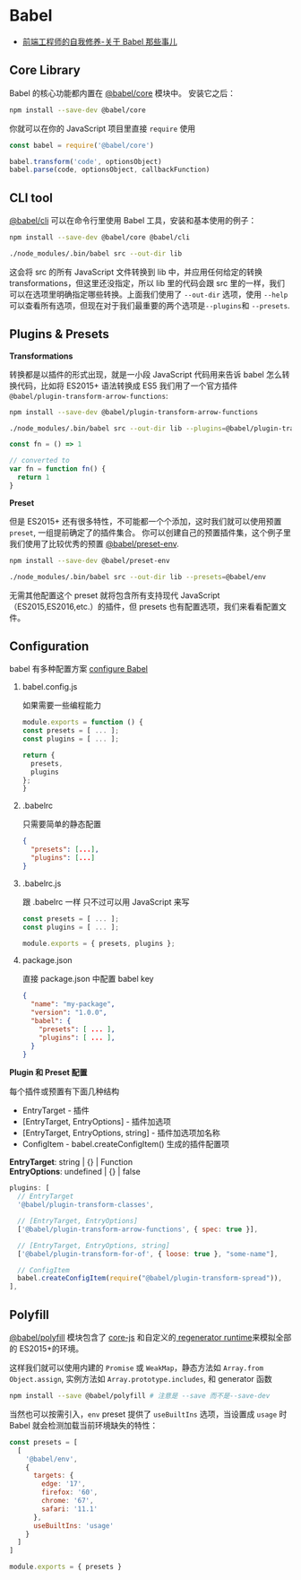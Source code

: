 # Babel

- [前端工程师的自我修养-关于 Babel 那些事儿](https://juejin.im/post/5e5b488af265da574112089f)

## Core Library

Babel 的核心功能都内置在 [@babel/core](https://babeljs.io/docs/en/babel-core) 模块中。 安装它之后：

```bash
npm install --save-dev @babel/core
```

你就可以在你的 JavaScript 项目里直接 `require` 使用

```js
const babel = require('@babel/core')

babel.transform('code', optionsObject)
babel.parse(code, optionsObject, callbackFunction)
```

## CLI tool

[@babel/cli](https://babeljs.io/docs/en/babel-cli) 可以在命令行里使用 Babel 工具，安装和基本使用的例子：

```bash
npm install --save-dev @babel/core @babel/cli

./node_modules/.bin/babel src --out-dir lib
```

这会将 src 的所有 JavaScript 文件转换到 lib 中，并应用任何给定的转换 transformations，但这里还没指定，所以 lib 里的代码会跟 src 里的一样，我们可以在选项里明确指定哪些转换。上面我们使用了 `--out-dir` 选项，使用 `--help`可以查看所有选项，但现在对于我们最重要的两个选项是`--plugins`和 `--presets`.

## Plugins & Presets

**Transformations**

转换都是以插件的形式出现，就是一小段 JavaScript 代码用来告诉 babel 怎么转换代码，比如将 ES2015+ 语法转换成 ES5 我们用了一个官方插件
`@babel/plugin-transform-arrow-functions`:

```bash
npm install --save-dev @babel/plugin-transform-arrow-functions

./node_modules/.bin/babel src --out-dir lib --plugins=@babel/plugin-transform-arrow-functions
```

```js
const fn = () => 1

// converted to
var fn = function fn() {
  return 1
}
```

**Preset**

但是 ES2015+ 还有很多特性，不可能都一个个添加，这时我们就可以使用预置 `preset`, 一组提前确定了的插件集合。
你可以创建自己的预置插件集，这个例子里我们使用了比较优秀的预置 [@babel/preset-env](https://babeljs.io/docs/en/babel-preset-env).

```bash
npm install --save-dev @babel/preset-env

./node_modules/.bin/babel src --out-dir lib --presets=@babel/env
```

无需其他配置这个 preset 就将包含所有支持现代 JavaScript（ES2015,ES2016,etc.）的插件，但 presets 也有配置选项，我们来看看配置文件。

## Configuration

babel 有多种配置方案 [configure Babel](https://babeljs.io/docs/en/configuration)

1. babel.config.js

   如果需要一些编程能力

   ```js
   module.exports = function () {
   const presets = [ ... ];
   const plugins = [ ... ];

   return {
     presets,
     plugins
   };
   }
   ```

2. .babelrc

   只需要简单的静态配置

   ```json
   {
     "presets": [...],
     "plugins": [...]
   }
   ```

3. .babelrc.js

   跟 .babelrc 一样 只不过可以用 JavaScript 来写

   ```js
   const presets = [ ... ];
   const plugins = [ ... ];

   module.exports = { presets, plugins };
   ```

4. package.json

   直接 package.json 中配置 babel key

   ```json
   {
     "name": "my-package",
     "version": "1.0.0",
     "babel": {
       "presets": [ ... ],
       "plugins": [ ... ],
     }
   }
   ```

**Plugin 和 Preset 配置**

每个插件或预置有下面几种结构

- EntryTarget - 插件
- [EntryTarget, EntryOptions] - 插件加选项
- [EntryTarget, EntryOptions, string] - 插件加选项加名称
- ConfigItem - babel.createConfigItem() 生成的插件配置项

**EntryTarget**: string | {} | Function\
**EntryOptions**: undefined | {} | false

```js
plugins: [
  // EntryTarget
  '@babel/plugin-transform-classes',

  // [EntryTarget, EntryOptions]
  ['@babel/plugin-transform-arrow-functions', { spec: true }],

  // [EntryTarget, EntryOptions, string]
  ['@babel/plugin-transform-for-of', { loose: true }, "some-name"],

  // ConfigItem
  babel.createConfigItem(require("@babel/plugin-transform-spread")),
],
```

## Polyfill

[@babel/polyfill](https://babeljs.io/docs/en/babel-polyfill) 模块包含了 [core-js](https://github.com/zloirock/core-js) 和自定义的[ regenerator runtime](https://github.com/facebook/regenerator/blob/master/packages/regenerator-runtime/runtime.js)来模拟全部的 ES2015+的环境。

这样我们就可以使用内建的 `Promise` 或 `WeakMap`，静态方法如 `Array.from` `Object.assign`, 实例方法如 `Array.prototype.includes`, 和 generator 函数

```bash
npm install --save @babel/polyfill # 注意是 --save 而不是--save-dev
```

当然也可以按需引入，`env` preset 提供了 `useBuiltIns` 选项，当设置成 `usage` 时 Babel 就会检测加载当前环境缺失的特性：

```js
const presets = [
  [
    '@babel/env',
    {
      targets: {
        edge: '17',
        firefox: '60',
        chrome: '67',
        safari: '11.1'
      },
      useBuiltIns: 'usage'
    }
  ]
]

module.exports = { presets }
```
